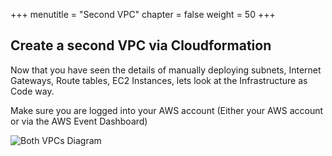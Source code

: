+++
menutitle = "Second VPC"
chapter = false
weight = 50
+++

## Create a second VPC via Cloudformation

Now that you have seen the details of manually deploying subnets, Internet Gateways, Route tables, EC2 Instances, lets look at the Infrastructure as Code way.

Make sure you are logged into your AWS account (Either your AWS account or via the AWS Event Dashboard)


![Both VPCs Diagram](images/2ndvpc-diagramboth.png)
